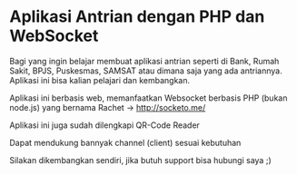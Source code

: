 # Aplikasi Antrian dengan PHP dan WebSocket
Bagi yang ingin belajar membuat aplikasi antrian seperti di Bank, Rumah Sakit, BPJS, Puskesmas, SAMSAT atau dimana saja yang ada antriannya. Aplikasi ini bisa kalian pelajari dan kembangkan.

Aplikasi ini berbasis web, memanfaatkan Websocket berbasis PHP (bukan node.js) yang bernama Rachet -> http://socketo.me/

Aplikasi ini juga sudah dilengkapi QR-Code Reader

Dapat mendukung bannyak channel (client) sesuai kebutuhan

Silakan dikembangkan sendiri, jika butuh support bisa hubungi saya ;)
